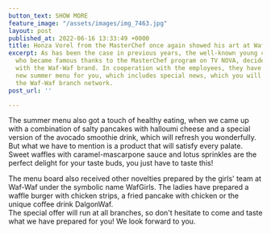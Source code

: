 ```yaml
---
button_text: SHOW MORE
feature_image: "/assets/images/img_7463.jpg"
layout: post
published_at: 2022-06-16 13:33:49 +0000
title: Honza Vorel from the MasterChef once again showed his art at Waf-Waf!
excerpt: As has been the case in previous years, the well-known young chef Jan Vorel,
  who became famous thanks to the MasterChef program on TV NOVA, decided to cooperate
  with the Waf-Waf brand. In cooperation with the employees, they have prepared a
  new summer menu for you, which includes special news, which you will find only within
  the Waf-Waf branch network.
post_url: ''

---
```

The summer menu also got a touch of healthy eating, when we came up with a combination of salty pancakes with halloumi cheese and a special version of the avocado smoothie drink, which will refresh you wonderfully. But what we have to mention is a product that will satisfy every palate. Sweet waffles with caramel-mascarpone sauce and lotus sprinkles are the perfect delight for your taste buds, you just have to taste this!

  
The menu board also received other novelties prepared by the girls' team at Waf-Waf under the symbolic name WafGirls. The ladies have prepared a waffle burger with chicken strips, a fried pancake with chicken or the unique coffee drink DalgonWaf.  
The special offer will run at all branches, so don't hesitate to come and taste what we have prepared for you! We look forward to you.